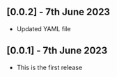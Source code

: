 ## [0.0.2] - 7th June 2023

* Updated YAML file

## [0.0.1] - 7th June 2023

* This is the first release

